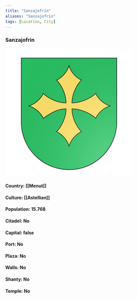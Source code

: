 ```yaml
---
title: "Sanzajofrin"
aliases: "Sanzajofrin"
tags: [Location, City]
---
```

### Sanzajofrin
![](attachment/6802f8f9d273049339ea99b96ef24295.svg)

#### Country: [[Menut]]

#### Culture: [[Astellian]]

#### Population: 15.768

#### Citadel: No

#### Capital: false

#### Port: No

#### Plaza: No

#### Walls: No

#### Shanty: No

#### Temple: No

